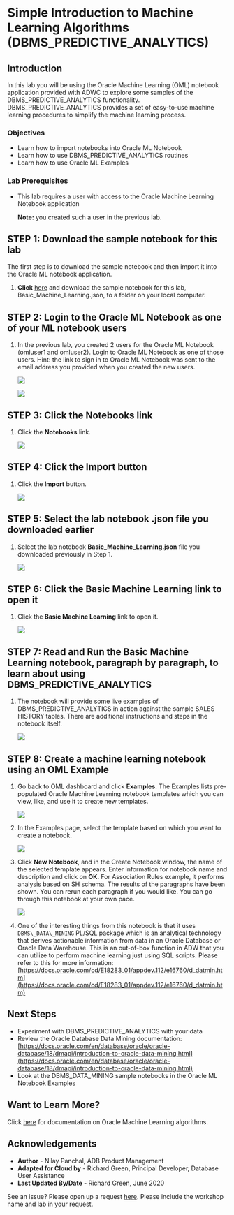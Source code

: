 # Simple Introduction to Machine Learning Algorithms (DBMS\_PREDICTIVE\_ANALYTICS)

## Introduction

In this lab you will be using the Oracle Machine Learning (OML) notebook application provided with ADWC to explore some samples of the DBMS\_PREDICTIVE\_ANALYTICS functionality. DBMS\_PREDICTIVE\_ANALYTICS provides a set of easy-to-use machine learning procedures to simplify the machine learning process.

### Objectives

-   Learn how to import notebooks into Oracle ML Notebook
-   Learn how to use DBMS\_PREDICTIVE\_ANALYTICS routines
-   Learn how to use Oracle ML Examples

### Lab Prerequisites

-   This lab requires a user with access to the Oracle Machine Learning Notebook application

    **Note:** you created such a user in the previous lab.

## STEP 1: Download the sample notebook for this lab
The first step is to download the sample notebook and then import it into the Oracle ML notebook application.

1. **Click** <a href="./files/Basic_Machine_Learning.json" download="./files/Basic_Machine_Learning.json" target="\_blank">here</a> and download the sample notebook for this lab, Basic\_Machine\_Learning.json, to a folder on your local computer.

## STEP 2: Login to the Oracle ML Notebook as one of your ML notebook users

1. In the previous lab, you created 2 users for the Oracle ML Notebook (omluser1 and omluser2).  Login to Oracle ML Notebook as one of those users.  Hint: the link to sign in to Oracle ML Notebook was sent to the email address you provided when you created the new users.

    ![](./images/Picture700-8.png " ")

    ![](./images/Picture700-12.png " ")

## STEP 3: Click the Notebooks link

1. Click the **Notebooks** link.

    ![](./images/oml_dashboard_link.png " ")

## STEP 4: Click the Import button

1. Click the **Import** button.

    ![](./images/snap0014522.jpg " ")

## STEP 5: Select the lab notebook .json file you downloaded earlier

1. Select the lab notebook **Basic\_Machine\_Learning.json** file you downloaded previously in Step 1.

    ![](./images/snap0014523.jpg " ")

## STEP 6: Click the Basic Machine Learning link to open it

1. Click the **Basic Machine Learning** link to open it.

    ![](./images/snap0014524.jpg " ")

## STEP 7: Read and Run the Basic Machine Learning notebook, paragraph by paragraph, to learn about using DBMS\_PREDICTIVE\_ANALYTICS

1.  The notebook will provide some live examples of DBMS\_PREDICTIVE\_ANALYTICS in action against the sample SALES HISTORY tables.  There are additional instructions and steps in the notebook itself.

    ![](./images/snap0014525.jpg " ")

## STEP 8: Create a machine learning notebook using an OML Example

1. Go back to OML dashboard and click **Examples**. The Examples lists pre-populated Oracle Machine Learning notebook templates which you can view, like, and use it to create new templates.

    ![](./images/oml_dashboard_link.png " ")

2. In the Examples page, select the template based on which you want to create a notebook.

    ![](./images/association_rules.png " ")

3. Click **New Notebook**, and in the Create Notebook window, the name of the selected template appears. Enter information for notebook name and description and click on **OK**. For Association Rules example, it performs analysis based on SH schema. The results of the paragraphs have been shown. You can rerun each paragraph if you would like. You can go through this notebook at your own pace.

    ![](./images/27.png " ")

4. One of the interesting things from this notebook is that it uses ``DBMS\_DATA\_MINING`` PL/SQL package which is an analytical technology that derives actionable information from data in an Oracle Database or Oracle Data Warehouse. This is an out-of-box function in ADW that you can utilize to perform machine learning just using SQL scripts. Please refer to this for more information: [https://docs.oracle.com/cd/E18283_01/appdev.112/e16760/d_datmin.htm](https://docs.oracle.com/cd/E18283_01/appdev.112/e16760/d_datmin.htm)

## Next Steps

- Experiment with DBMS\_PREDICTIVE\_ANALYTICS with your data
- Review the Oracle Database Data Mining documentation: [https://docs.oracle.com/en/database/oracle/oracle-database/18/dmapi/introduction-to-oracle-data-mining.html](https://docs.oracle.com/en/database/oracle/oracle-database/18/dmapi/introduction-to-oracle-data-mining.html)
- Look at the DBMS\_DATA\_MINING sample notebooks in the Oracle ML Notebook Examples

## Want to Learn More?

Click [here](https://docs.oracle.com/en/database/oracle/oracle-database/20/dmapi/oml4sql-basics.html#GUID-BFA7FAAE-F5CB-4A42-886A-47B6D502B492) for documentation on Oracle Machine Learning algorithms.

## Acknowledgements

- **Author** - Nilay Panchal, ADB Product Management
- **Adapted for Cloud by** - Richard Green, Principal Developer, Database User Assistance
- **Last Updated By/Date** - Richard Green, June 2020

See an issue?  Please open up a request [here](https://github.com/oracle/learning-library/issues).   Please include the workshop name and lab in your request.
